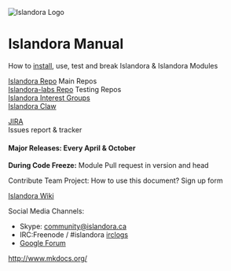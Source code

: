 ![Islandora Logo](http://islandora.ca/sites/default/files/Islandora.png)
# Islandora Manual
How to [install](install_islandora.md), use, test and break Islandora & Islandora Modules

[Islandora Repo](https://github.com/Islandora) Main Repos<br/>
[Islandora-labs Repo](https://github.com/Islandora-Labs) Testing Repos<br/>
[Islandora Interest Groups](https://github.com/islandora-interest-groups/)<br/>
[Islandora Claw](https://github.com/Islandora-CLAW/)

[JIRA](https://jira.duraspace.org/browse/ISLANDORA)<br/>
Issues report & tracker<br/>

#### Major Releases: Every April & October
**During Code Freeze:** Module Pull request in version and head <br/>

Contribute Team Project:
How to use this document? 
Sign up form

[Islandora Wiki](https://wiki.duraspace.org/display/ISLANDORA/Islandora)

Social Media Channels:
* Skype: community@islandora.ca
* IRC:Freenode / #islandora [irclogs](http://irclogs.islandora.ca) 
* [Google Forum](https://groups.google.com/forum/#!topic/islandora)

http://www.mkdocs.org/